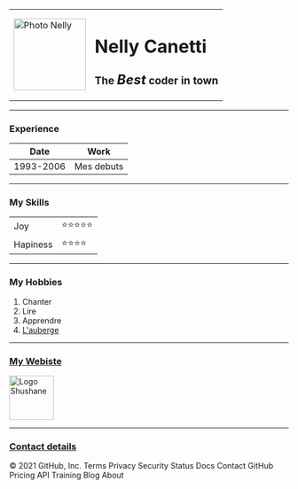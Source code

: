 <html lang="en" dir="ltr">

<head>
  <meta charset="utf-8">
  <title>🖤Nelly Site</title>
</head>

<body>
  <table cellspacing="20">
    <tr>
      <td><img src="PicSiteTest/PIC Fleur orange fond blanc sans nom.png" alt="Photo Nelly" width="130"></td>
      <td>
        <h1>Nelly Canetti</h1>
        <h3>The <em><strong>
              <FONT size=5pt>Best</FONT>
            </strong></em> coder
          in town</h3>
      </td>
    </tr>
  </table>
  <hr>
  <h3>Experience</h3>
  <table cellspacing="20">
    <thead>
      <tr>
        <th>Date</th>
        <th>Work</th>
      </tr>
    </thead>
    <tbody>
      <td>1993-2006</td>
      <td>Mes debuts</td>
    </tbody>
  </table>
  <hr>
  <h3>My Skills</h3>
  <table cellspacing="10">
          <tr>
            <td>Joy</td>
            <td>⭐⭐⭐⭐⭐</td>
          </tr>
          <tr>
            <td>Hapiness</td>
            <td>⭐⭐⭐⭐</td>
          </tr>
      </table>
      <hr>
  <h3>My Hobbies</h3>
  <ol>
    <li>Chanter</li>
    <li>Lire</li>
    <li>Apprendre</li>
    <li><a href="L'auberge.html">L'auberge</a></li>
  </ol>
  <hr>
  <h3><a href="https://www.shushaneandco.com/">My Webiste</a></h3>
  <img src="PicSiteTest/logo JPG.jpg" alt="Logo Shushane" width="80">
  <hr>
  <h3><a href="Contact.html">Contact details</a></h3>
</body>

</html>
© 2021 GitHub, Inc.
Terms
Privacy
Security
Status
Docs
Contact GitHub
Pricing
API
Training
Blog
About

